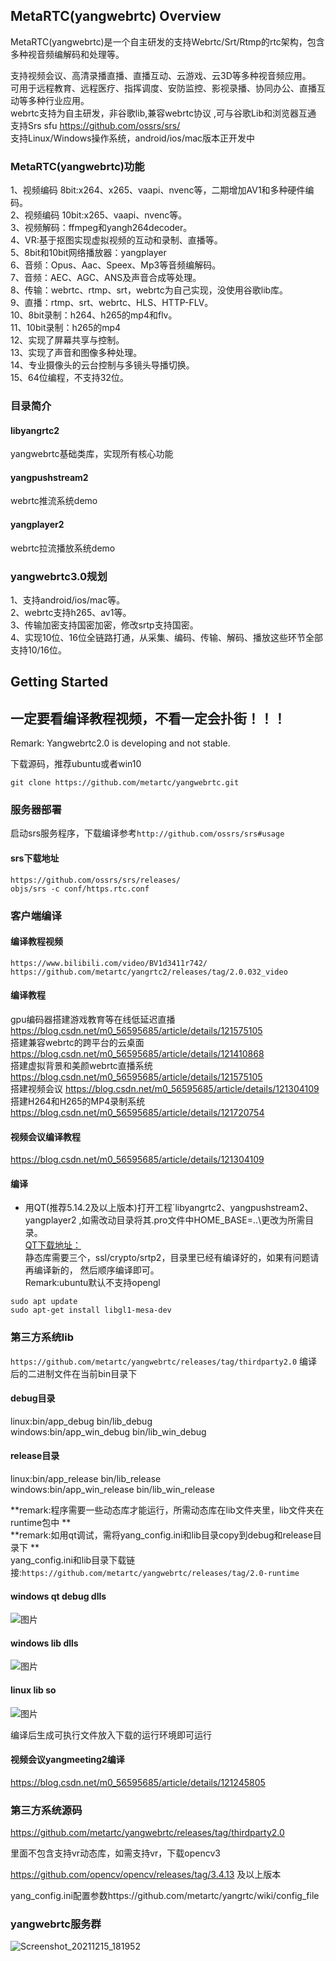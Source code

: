 ## MetaRTC(yangwebrtc) Overview

MetaRTC(yangwebrtc)是一个自主研发的支持Webrtc/Srt/Rtmp的rtc架构，包含多种视音频编解码和处理等。  

支持视频会议、高清录播直播、直播互动、云游戏、云3D等多种视音频应用。  
可用于远程教育、远程医疗、指挥调度、安防监控、影视录播、协同办公、直播互动等多种行业应用。  
webrtc支持为自主研发，非谷歌lib,兼容webrtc协议 ,可与谷歌Lib和浏览器互通  
支持Srs sfu https://github.com/ossrs/srs/  
支持Linux/Windows操作系统，android/ios/mac版本正开发中  

### MetaRTC(yangwebrtc)功能

 1、视频编码 8bit:x264、x265、vaapi、nvenc等，二期增加AV1和多种硬件编码。  
 2、视频编码 10bit:x265、vaapi、nvenc等。  
 3、视频解码：ffmpeg和yangh264decoder。  
 4、VR:基于抠图实现虚拟视频的互动和录制、直播等。  
 5、8bit和10bit网络播放器：yangplayer  
 6、音频：Opus、Aac、Speex、Mp3等音频编解码。  
 7、音频：AEC、AGC、ANS及声音合成等处理。  
 8、传输：webrtc、rtmp、srt，webrtc为自己实现，没使用谷歌lib库。  
 9、直播：rtmp、srt、webrtc、HLS、HTTP-FLV。  
 10、8bit录制：h264、h265的mp4和flv。  
 11、10bit录制：h265的mp4  
 12、实现了屏幕共享与控制。  
 13、实现了声音和图像多种处理。  
 14、专业摄像头的云台控制与多镜头导播切换。  
 15、64位编程，不支持32位。  

### 目录简介
#### libyangrtc2 
yangwebrtc基础类库，实现所有核心功能  
#### yangpushstream2 
webrtc推流系统demo  
#### yangplayer2 
webrtc拉流播放系统demo 
### yangwebrtc3.0规划  

 1、支持android/ios/mac等。  
 2、webrtc支持h265、av1等。   
 3、传输加密支持国密加密，修改srtp支持国密。  
 4、实现10位、16位全链路打通，从采集、编码、传输、解码、播放这些环节全部支持10/16位。  
  
## Getting Started

## 一定要看编译教程视频，不看一定会扑街！！！ 

Remark: Yangwebrtc2.0 is developing and not stable.  

下载源码，推荐ubuntu或者win10

```
git clone https://github.com/metartc/yangwebrtc.git 
```

### 服务器部署

启动srs服务程序，下载编译参考`http://github.com/ossrs/srs#usage`
#### srs下载地址

```
https://github.com/ossrs/srs/releases/  
​objs/srs -c conf/https.rtc.conf
```


### 客户端编译

#### 编译教程视频
`https://www.bilibili.com/video/BV1d3411r742/`
`https://github.com/metartc/yangrtc2/releases/tag/2.0.032_video`  
#### 编译教程
gpu编码器搭建游戏教育等在线低延迟直播 https://blog.csdn.net/m0_56595685/article/details/121575105   
搭建兼容webrtc的跨平台的云桌面  https://blog.csdn.net/m0_56595685/article/details/121410868  
搭建虚拟背景和美颜webrtc直播系统 https://blog.csdn.net/m0_56595685/article/details/121575105  
搭建视频会议 https://blog.csdn.net/m0_56595685/article/details/121304109  
搭建H264和H265的MP4录制系统  https://blog.csdn.net/m0_56595685/article/details/121720754  
#### 视频会议编译教程
https://blog.csdn.net/m0_56595685/article/details/121304109
#### 编译
- 用QT(推荐5.14.2及以上版本)打开工程`libyangrtc2、yangpushstream2、yangplayer2 ,如需改动目录将其.pro文件中HOME_BASE=..\更改为所需目录。  
[QT下载地址：](https://download.qt.io/archive/qt/5.14/5.14.2/)  
静态库需要三个，ssl/crypto/srtp2，目录里已经有编译好的，如果有问题请再编译新的， 然后顺序编译即可。  
Remark:ubuntu默认不支持opengl 
```
sudo apt update
sudo apt-get install libgl1-mesa-dev  
```

### 第三方系统lib
`https://github.com/metartc/yangwebrtc/releases/tag/thirdparty2.0`
编译后的二进制文件在当前bin目录下  
#### debug目录  
linux:bin/app_debug bin/lib_debug  
windows:bin/app_win_debug bin/lib_win_debug  
#### release目录  
linux:bin/app_release bin/lib_release  
windows:bin/app_win_release bin/lib_win_release  

 **remark:程序需要一些动态库才能运行，所需动态库在lib文件夹里，lib文件夹在runtime包中  **   
 **remark:如用qt调试，需将yang_config.ini和lib目录copy到debug和release目录下  **  
yang_config.ini和lib目录下载链接:`https://github.com/metartc/yangwebrtc/releases/tag/2.0-runtime`   
#### windows qt debug dlls
![图片](https://user-images.githubusercontent.com/87118023/136520546-a03812a7-f91a-479d-a1ff-f6771829d202.png)

#### windows lib dlls
![图片](https://user-images.githubusercontent.com/87118023/133883028-78abbe6f-4fa1-4817-8ed5-c29951561657.png)
#### linux lib so
![图片](https://user-images.githubusercontent.com/87118023/133883160-c10df7ba-ea97-482d-99b4-cb09af73d723.png)


编译后生成可执行文件放入下载的运行环境即可运行    
 
#### 视频会议yangmeeting2编译 

https://blog.csdn.net/m0_56595685/article/details/121245805  
  

### 第三方系统源码

https://github.com/metartc/yangwebrtc/releases/tag/thirdparty2.0

里面不包含支持vr动态库，如需支持vr，下载opencv3

https://github.com/opencv/opencv/releases/tag/3.4.13 及以上版本

yang_config.ini配置参数https://github.com/metartc/yangrtc/wiki/config_file  

### yangwebrtc服务群

![Screenshot_20211215_181952](https://user-images.githubusercontent.com/87118023/146169109-0757c76a-ebb5-48f3-91b8-3a200f1f7542.jpg)


